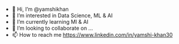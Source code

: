 - 👋 Hi, I’m @yamshikhan
- 👀 I’m interested in Data Science, ML & AI
- 🌱 I’m currently learning Ml &  AI
- 💞️ I’m looking to collaborate on ...
- 📫 How to reach me https://www.linkedin.com/in/yamshi-khan30

<!---
yamshikhan/yamshikhan is a ✨ special ✨ repository because its `README.md` (this file) appears on your GitHub profile.
You can click the Preview link to take a look at your changes.
--->
